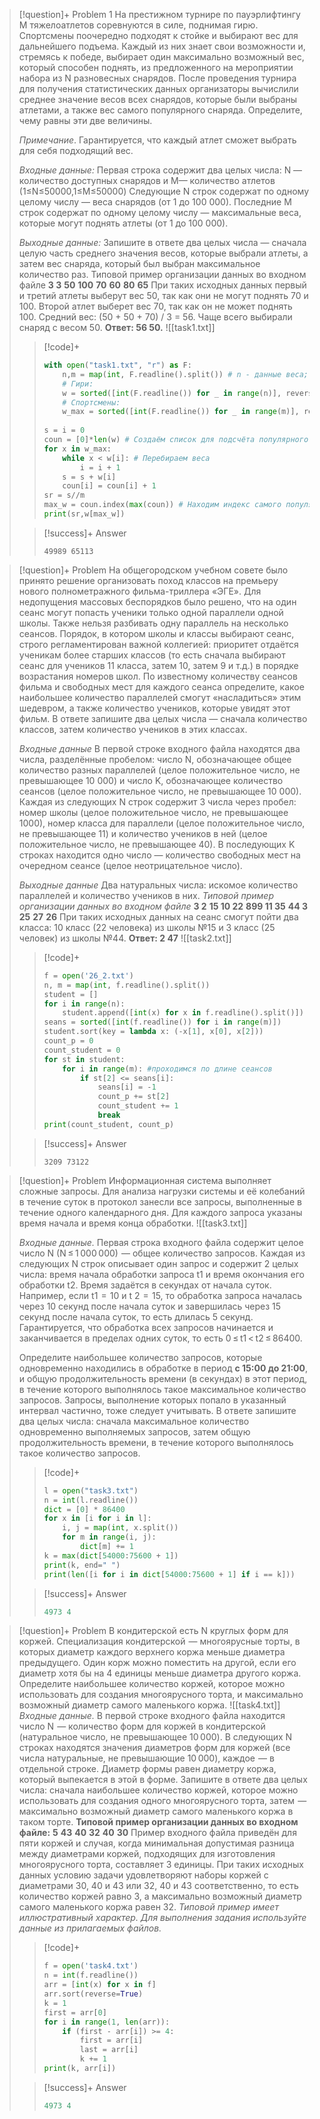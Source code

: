 > [!question]+ Problem 1
> На престижном турнире по пауэрлифтингу M тяжелоатлетов соревнуются в силе, поднимая гирю. Спортсмены поочередно подходят к стойке и выбирают вес для дальнейшего подъема. Каждый из них знает свои возможности и, стремясь к победе, выбирает один максимально возможный вес, который способен поднять, из предложенного на мероприятии набора из N разновесных снарядов. После проведения турнира для получения статистических данных организаторы вычислили среднее значение весов всех снарядов, которые были выбраны атлетами, а также вес самого популярного снаряда. Определите, чему равны эти две величины. 
> 
> *Примечание*. Гарантируется, что каждый атлет сможет выбрать для себя подходящий вес.
> 
> *Входные данные:* Первая строка содержит два целых числа: N — количество доступных снарядов и M— количество атлетов (1≤N≤50000,1≤M≤50000) Следующие N строк содержат по одному целому числу — веса снарядов (от 1 до 100 000). Последние M строк содержат по одному целому числу — максимальные веса, которые могут поднять атлеты (от 1 до 100 000). 
> 
> *Выходные данные:* Запишите в ответе два целых числа — сначала целую часть среднего значения весов, которые выбрали атлеты, а затем вес снаряда, который был выбран максимальное количество раз. Типовой пример организации данных во входном файле 
> **3 3** 
> **50** 
> **100** 
> **70** 
> **60** 
> **80** 
> **65** 
> При таких исходных данных первый и третий атлеты выберут вес 50, так как они не могут поднять 70 и 100. Второй атлет выберет вес 70, так как он не может поднять 100. Средний вес: (50 + 50 + 70) / 3 = 56. Чаще всего выбирали снаряд с весом 50. 
> **Ответ: 56 50.**
>![[task1.txt]]
>
> >[!code]+
>>```py
>> with open("task1.txt", "r") as F:  
>>     n,m = map(int, F.readline().split()) # n - данные веса; m - веса, которые поднимают участники
>>     # Гири:
>>     w = sorted([int(F.readline()) for _ in range(n)], reverse = True) # Чтобы не проверять лишние значения сортируем оба списка по убыванию 
>>     # Спортсмены:
>>     w_max = sorted([int(F.readline()) for _ in range(m)], reverse = True)  
>>   
>> s = i = 0  
>> coun = [0]*len(w) # Создаём список для подсчёта популярного выбора гирь  
>> for x in w_max:  
>>     while x < w[i]: # Перебираем веса  
>>         i = i + 1  
>>     s = s + w[i]  
>>     coun[i] = coun[i] + 1  
>> sr = s//m  
>> max_w = coun.index(max(coun)) # Находим индекс самого популярного веса (а потом выводим w от этого индекса)
>> print(sr,w[max_w])
>>```
>
>> [!success]+ Answer
>> ```
>> 49989 65113
>> ```

> [!question]+ Problem
> На общегородском учебном совете было принято решение организовать поход классов на премьеру нового полнометражного фильма-триллера «ЭГЕ». Для недопущения массовых беспорядков было решено, что на один сеанс могут попасть ученики только одной параллели одной школы. Также нельзя разбивать одну параллель на несколько сеансов. Порядок, в котором школы и классы выбирают сеанс, строго регламентирован важной коллегией: приоритет отдаётся ученикам более старших классов (то есть сначала выбирают сеанс для учеников 11 класса, затем 10, затем 9 и т.д.) в порядке возрастания номеров школ. По известному количеству сеансов фильма и свободных мест для каждого сеанса определите, какое наибольшее количество параллелей смогут «насладиться» этим шедевром, а также количество учеников, которые увидят этот фильм. В ответе запишите два целых числа — сначала количество классов, затем количество учеников в этих классах. 
> 
> *Входные данные* В первой строке входного файла находятся два числа, разделённые пробелом: число N, обозначающее общее количество разных параллелей (целое положительное число, не превышающее 10 000) и число K, обозначающее количество сеансов (целое положительное число, не превышающее 10 000). Каждая из следующих N строк содержит 3 числа через пробел: номер школы (целое положительное число, не превышающее 1000), номер класса для параллели (целое положительное число, не превышающее 11) и количество учеников в ней (целое положительное число, не превышающее 40). В последующих K строках находится одно число — количество свободных мест на очередном сеансе (целое неотрицательное число). 
> 
> *Выходные данные* Два натуральных числа: искомое количество параллелей и количество учеников в них. 
> *Типовой пример организации данных во входном файле* 
> **3 2** 
> **15 10 22** 
> **899 11 35** 
> **44 3 25** 
> **27** 
> **26** 
> При таких исходных данных на сеанс смогут пойти два класса: 10 класс (22 человека) из школы №15 и 3 класс (25 человек) из школы №44. 
> **Ответ: 2 47**
> ![[task2.txt]]
> 
> >[!code]+
> > ```py
> > f = open('26_2.txt')
> > n, m = map(int, f.readline().split())
> > student = []
> > for i in range(n):
> >     student.append([int(x) for x in f.readline().split()])
> > seans = sorted([int(f.readline()) for i in range(m)])
> > student.sort(key = lambda x: (-x[1], x[0], x[2]))
> > count_p = 0
> > count_student = 0
> > for st in student:
> >     for i in range(m): #проходимся по длине сеансов
> >         if st[2] <= seans[i]:
> >             seans[i] = -1
> >             count_p += st[2]
> >             count_student += 1
> >             break
> > print(count_student, count_p)
> > ```
>
> > [!success]+ Answer
> > ```
> > 3209 73122
> > ```

> [!question]+ Problem
> Информационная система выполняет сложные запросы. Для анализа нагрузки системы и её колебаний в течение суток в протокол занесли все запросы, выполненные в течение одного календарного дня. Для каждого запроса указаны время начала и время конца обработки.
> ![[task3.txt]]
> 
> *Входные данные.* Первая строка входного файла содержит целое число N (N ≤ 1 000 000)  — общее количество запросов. Каждая из следующих N строк описывает один запрос и содержит 2 целых числа: время начала обработки запроса t1 и время окончания его обработки t2. 
> Время задаётся в секундах от начала суток. 
> Например, если t1  =  10 и t 2  =  15, то обработка запроса началась через 10 секунд после начала суток и завершилась через 15 секунд после начала суток, то есть длилась 5 секунд. Гарантируется, что обработка всех запросов начинается и заканчивается в пределах одних суток, то есть 0 ≤ t1 < t2 ≤ 86400. 
> 
> Определите наибольшее количество запросов, которые одновременно находились в обработке в период **с 15:00 до 21:00**, и общую продолжительность времени (в секундах) в этот период, в течение которого выполнялось такое максимальное количество запросов. Запросы, выполнение которых попало в указанный интервал частично, тоже следует учитывать. В ответе запишите два целых числа: сначала максимальное количество одновременно выполняемых запросов, затем общую продолжительность времени, в течение которого выполнялось такое количество запросов.
> >[!code]+
>> ```py
>> l = open("task3.txt")  
>> n = int(l.readline())  
>> dict = [0] * 86400  
>> for x in [i for i in l]:  
>>     i, j = map(int, x.split())  
>>     for m in range(i, j):  
>>         dict[m] += 1  
>> k = max(dict[54000:75600 + 1])  
>> print(k, end=" ")  
>> print(len([i for i in dict[54000:75600 + 1] if i == k]))
>>```
>
>> [!success]+ Answer
>> ```py
>> 4973 4
>> ```

> [!question]+ Problem
> В кондитерской есть N круглых форм для коржей. Специализация кондитерской  — многоярусные торты, в которых диаметр каждого верхнего коржа меньше диаметра предыдущего. Один корж можно поместить на другой, если его диаметр хотя бы на 4 единицы меньше диаметра другого коржа. Определите наибольшее количество коржей, которое можно использовать для создания многоярусного торта, и максимально возможный диаметр самого маленького коржа.
> ![[task4.txt]]
> *Входные данные.* В первой строке входного файла находится число N  — количество форм для коржей в кондитерской (натуральное число, не превышающее 10 000). В следующих N строках находятся значения диаметров форм для коржей (все числа натуральные, не превышающие 10 000), каждое  — в отдельной строке. Диаметр формы равен диаметру коржа, который выпекается в этой в форме. Запишите в ответе два целых числа: сначала наибольшее количество коржей, которое можно использовать для создания одного многоярусного торта, затем  — максимально возможный диаметр самого маленького коржа в таком торте.
> **Типовой пример организации данных во входном файле:** 
> **5** 
> **43** 
> **40** 
> **32** 
> **40** 
> **30** 
> Пример входного файла приведён для пяти коржей и случая, когда минимальная допустимая разница между диаметрами коржей, подходящих для изготовления многоярусного торта, составляет 3 единицы. При таких исходных данных условию задачи удовлетворяют наборы коржей с диаметрами 30, 40 и 43 или 32, 40 и 43 соответственно, то есть количество коржей равно 3, а максимально возможный диаметр самого маленького коржа равен 32. 
> *Типовой пример имеет иллюстративный характер. Для выполнения задания используйте данные из прилагаемых файлов.*
> >[!code]+
> > ```py
> > f = open('task4.txt')
> > n = int(f.readline())
> > arr = [int(x) for x in f]
> > arr.sort(reverse=True)
> > k = 1
> > first = arr[0]
> > for i in range(1, len(arr)):
> >     if (first - arr[i]) >= 4:
> >         first = arr[i]
> >         last = arr[i]
> >         k += 1
> > print(k, arr[i])
> > ```
>
> > [!success]+ Answer
> > ```py
> > 4973 4
> > ```